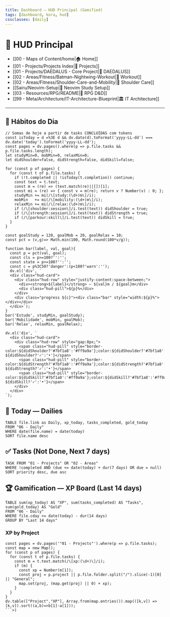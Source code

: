 ```yaml
---
title: Dashboard — HUD Principal (Gamified)
tags: [dashboard, kora, hud]
cssclasses: [daily]
---
```


# 🚀 HUD Principal

- [[00 - Maps of Content/home|🏠 Home]]
- [[01 - Projects/Projects Index|📂 Projects]]
- [[01 - Projects/DAEDALUS - Core Project|🧠 DAEDALUS]]
- [[02 - Areas/Fitness/Batman-Nightwing-Workout|🥷 Workout]]
- [[02 - Areas/Fitness/Shoulder-Care-and-Mobility|🦸 Shoulder Care]]
- [[Sairu/Neovim-Setup|🧠 Neovim Study Setup]]
- [[03 - Resources/RPG/README|🎲 RPG D&D]]
- [[99 - Meta/Architecture/IT-Architecture-Blueprint|🏛️ IT Architecture]]

---

## 🎯 Hábitos do Dia
```dataviewjs
// Somas de hoje a partir de tasks CONCLUÍDAS com tokens
const isToday = d =%3E d && dv.date(d).toFormat('yyyy-LL-dd') === dv.date('today').toFormat('yyyy-LL-dd');
const pages = dv.pages().where(p => p.file.tasks && p.file.tasks.length);
let studyMin=0, mobMin=0, relaxMin=0;
let didShoulder=false, didStrength=false, didSkill=false;

for (const p of pages) {
  for (const t of p.file.tasks) {
    if (!t.completed || !isToday(t.completion)) continue;
    const text = t.text;
    const m = (re) => (text.match(re)||[])[1];
    const mi = (re) => { const v = m(re); return v ? Number(v) : 0; };
    studyMin += mi(/\[study:(\d+)m\]/i);
    mobMin   += mi(/\[mobility:(\d+)m\]/i);
    relaxMin += mi(/\[relax:(\d+)m\]/i);
    if (/\[shoulder:session\]/i.test(text)) didShoulder = true;
    if (/\[strength:session\]/i.test(text)) didStrength = true;
    if (/\[parkour:skill\]/i.test(text)) didSkill = true;
  }
}

const goalStudy = 120, goalMob = 20, goalRelax = 10;
const pct = (v,g)=> Math.min(100, Math.round(100*v/g));

function bar(label, val, goal){
  const p = pct(val, goal);
  const cls = p>=100?'':'';
  const state = p>=100?'':'';
  const c = p%3C50?'danger':(p<100?'warn':'');
  dv.el('div', `
  <div class="hud-card">
    <div class="hud-row" style="justify-content:space-between;">
      <div><strong>${label}</strong> — ${val}m / ${goal}m</div>
      <div class="hud-pill">${p}%</div>
    </div>
    <div class="progress ${c}"><div class="bar" style="width:${p}%"></div></div>
  </div>`);
}
bar('Estudo', studyMin, goalStudy);
bar('Mobilidade', mobMin, goalMob);
bar('Relax', relaxMin, goalRelax);

dv.el('div', `
  <div class="hud-card">
    <div class="hud-row" style="gap:8px;">
      <span class="hud-pill" style="border-color:${didShoulder?'#7bf1a8':'#ff9a9a'};color:${didShoulder?'#7bf1a8':'#ff9a9a'}">Shoulder ${didShoulder?'✓':'•'}</span>
      <span class="hud-pill" style="border-color:${didStrength?'#7bf1a8':'#ff9a9a'};color:${didStrength?'#7bf1a8':'#ff9a9a'}">Força ${didStrength?'✓':'•'}</span>
      <span class="hud-pill" style="border-color:${didSkill?'#7bf1a8':'#ff9a9a'};color:${didSkill?'#7bf1a8':'#ff9a9a'}">Skill ${didSkill?'✓':'•'}</span>
    </div>
  </div>
`);
```

## 📅 Today — Dailies
```dataview
TABLE file.link as Daily, xp_today, tasks_completed, gold_today
FROM "06 - Daily"
WHERE date(file.name) = date(today)
SORT file.name desc
```

## ✅ Tasks (Not Done, Next 7 days)
```dataview
TASK FROM "01 - Projects" OR "02 - Areas"
WHERE !completed AND (due <= date(today) + dur(7 days) OR due = null)
SORT priority desc, due asc
```

## 🏆 Gamification — XP Board (Last 14 days)
```dataview
TABLE sum(xp_today) AS "XP", sum(tasks_completed) AS "Tasks", sum(gold_today) AS "Gold"
FROM "06 - Daily"
WHERE file.cday >= date(today) - dur(14 days)
GROUP BY "Last 14 days"
```

### XP by Project
```dataviewjs
const pages = dv.pages('"01 - Projects"').where(p => p.file.tasks);
const map = new Map();
for (const p of pages) {
  for (const t of p.file.tasks) {
    const m = t.text.match(/\[xp:(\d+)\]/i);
    if (m) {
      const xp = Number(m[1]);
      const proj = p.project || p.file.folder.split("/").slice(-1)[0] || "General";
      map.set(proj, (map.get(proj) || 0) + xp);
    }
  }
}
dv.table(["Project","XP"], Array.from(map.entries()).map(([k,v]) => [k,v]).sort((a,b)=>b[1]-a[1]));
```>)